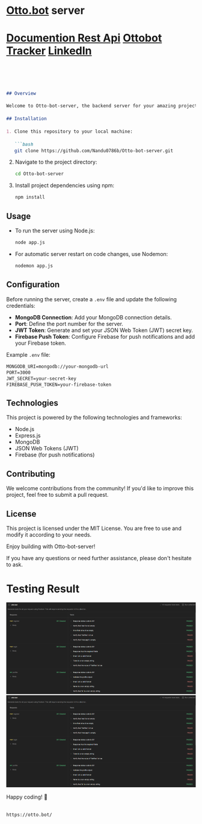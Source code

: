 # [Otto.bot](https://otto.bot/) server

# [Documention Rest Api](https://documenter.getpostman.com/view/25068969/2s9YR3cve6#5f2e44cf-60e6-4d25-9a9f-c2d404a5197f)  [Ottobot Tracker](https://ottobot.netlify.app/)  [LinkedIn](https://www.linkedin.com/in/nand-kishore-ola/)



```markdown




## Overview

Welcome to Otto-bot-server, the backend server for your amazing project! This README will guide you through the setup and running of this server.

## Installation

1. Clone this repository to your local machine:

   ```bash
   git clone https://github.com/Nandu0786b/Otto-bot-server.git
   ```

2. Navigate to the project directory:

   ```bash
   cd Otto-bot-server
   ```

3. Install project dependencies using npm:

   ```bash
   npm install
   ```

## Usage

- To run the server using Node.js:

   ```bash
   node app.js
   ```

- For automatic server restart on code changes, use Nodemon:

   ```bash
   nodemon app.js
   ```

## Configuration

Before running the server, create a `.env` file and update the following credentials:

- **MongoDB Connection**: Add your MongoDB connection details.
- **Port**: Define the port number for the server.
- **JWT Token**: Generate and set your JSON Web Token (JWT) secret key.
- **Firebase Push Token**: Configure Firebase for push notifications and add your Firebase token.

Example `.env` file:

```env
MONGODB_URI=mongodb://your-mongodb-url
PORT=3000
JWT_SECRET=your-secret-key
FIREBASE_PUSH_TOKEN=your-firebase-token
```

## Technologies

This project is powered by the following technologies and frameworks:

- Node.js
- Express.js
- MongoDB
- JSON Web Tokens (JWT)
- Firebase (for push notifications)

## Contributing

We welcome contributions from the community! If you'd like to improve this project, feel free to submit a pull request.

## License

This project is licensed under the MIT License. You are free to use and modify it according to your needs.

Enjoy building with Otto-bot-server!

If you have any questions or need further assistance, please don't hesitate to ask.


# Testing Result
![Alt Text](https://github.com/Nandu0786b/Otto-bot-server/blob/main/testing%20result/testing%201.png)
![Alt Text](https://github.com/Nandu0786b/Otto-bot-server/blob/main/testing%20result/testing%201.png)

Happy coding! :rocket:
```

https://otto.bot/

